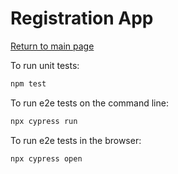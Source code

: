 # Registration App

[Return to main page](../README.md)

To run unit tests:

```sh
npm test
```

To run e2e tests on the command line:

```sh
npx cypress run
```

To run e2e tests in the browser:

```sh
npx cypress open
```

